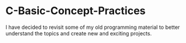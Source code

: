 # C-Basic-Concept-Practices
I have decided to revisit some of my old programming material to better understand the topics and create new and exciting projects.

